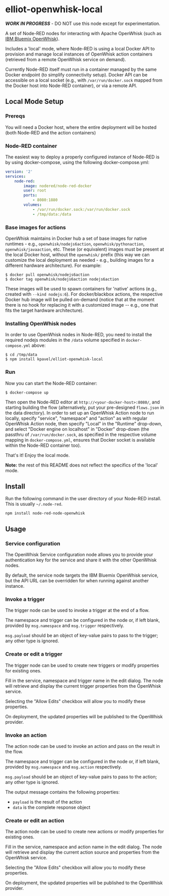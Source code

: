 elliot-openwhisk-local
======================

***WORK IN PROGRESS*** - DO NOT use this node except for experimentation.

A set of Node-RED nodes for interacting with Apache OpenWhisk (such as [IBM Bluemix OpenWhisk](https://console.ng.bluemix.net/openwhisk)).

Includes a 'local' mode, where Node-RED is using a local Docker API to provision and manage local instances of OpenWhisk action containers (retrieved from a remote OpenWhisk service on demand).

Currently Node-RED itself must run in a container managed by the same Docker endpoint (to simplify connectivity setup). Docker API can be accessible on a local socket (e.g., with `/var/run/docker.sock` mapped from the Docker host into Node-RED container), or via a remote API.

## Local Mode Setup
### Prereqs
You will need a Docker host, where the entire deployment will be hosted (both Node-RED and the action containers)
### Node-RED container
The easiest way to deploy a properly configured instance of Node-RED is by using docker-compose, using the following docker-compose.yml:
```yaml
version: '2'
services:
    node-red:
        image: nodered/node-red-docker
        user: root
        ports:
            - 8080:1880
        volumes:
            - /var/run/docker.sock:/var/run/docker.sock
            - /tmp/data:/data
```

### Base images for actions
OpenWhisk maintains in Docker hub a set of base images for native runtimes - e.g., `openwhisk/nodejs6action`, `openwhisk/pythonaction`, `openwhisk/javaaction`, etc. These (or equivalent) images must be present at the local Docker host, without the `openwhisk/` prefix (this way we can customize the local deployment as needed - e.g., building images for a different hardware architecture). For example:
```shell
$ docker pull openwhisk/nodejs6action
$ docker tag openwhisk/nodejs6action nodejs6action
```
These images will be used to spawn containers for 'native' actions (e.g., created with `--kind nodejs:6`). For docker/blackbox actions, the respective Docker hub image will be pulled on-demand (notice that at the moment there is no hook for replacing it with a customized image -- e.g., one that fits the target hardware architecture).
### Installing OpenWhisk nodes
In order to use OpenWhisk nodes in Node-RED, you need to install the required nodejs modules in the `/data` volume specified in `docker-compose.yml` above:
```
$ cd /tmp/data
$ npm install kpavel/elliot-openwhisk-local
```
### Run
Now you can start the Node-RED container:
```
$ docker-compose up
```
Then open the Node-RED editor at `http://<your-docker-host>:8080/`, and starting building the flow (alternatively, put your pre-designed `flows.json` in the data directory). In order to set up an OpenWhisk Action node to run locally, specify "service", "namespace" and "action" as with regular OpenWhisk Action node, then specify "Local" in the "Runtime" drop-down, and select "Docker engine on localhost" in "Docker" drop-down (the passthru of `/var/run/docker.sock`, as specified in the respective volume mapping in `docker-compose.yml`, ensures that Docker socket is available within the Node-RED container too).

That's it! Enjoy the local mode.

**Note:** the rest of this README does not reflect the specifics of the 'local' mode.

## Install

Run the following command in the user directory of your Node-RED install. This is
usually `~/.node-red`.

```
npm install node-red-node-openwhisk
```

## Usage

### Service configuration

The OpenWhisk Service configuration node allows you to provide your authentication
key for the service and share it with the other OpenWhisk nodes.

By default, the service node targets the IBM Bluemix OpenWhisk service, but the API
URL can be overridden for when running against another instance.

### Invoke a trigger

The trigger node can be used to invoke a trigger at the end of a flow.

The namespace and trigger can be configured in the node or, if left blank,
provided by `msg.namespace` and `msg.trigger` respectively.

`msg.payload` should be an object of key-value pairs to pass to the trigger;
any other type is ignored.

### Create or edit a trigger

The trigger node can be used to create new triggers or modify properties for
existing ones.

Fill in the service, namespace and trigger name in the edit dialog. The node will
retrieve and display the current trigger properties from the OpenWhisk service.

Selecting the "Allow Edits" checkbox will allow you to modify these properties.

On deployment, the updated properties will be published to the OpenWhisk
provider.

### Invoke an action

The action node can be used to invoke an action and pass on the result in the flow.

The namespace and trigger can be configured in the node or, if left blank,
provided by `msg.namespace` and `msg.action` respectively.

`msg.payload` should be an object of key-value pairs to pass to the
action; any other type is ignored.

The output message contains the following properties:

  - `payload` is the result of the action
  - `data` is the complete response object

### Create or edit an action

The action node can be used to create new actions or modify properties for
existing ones.

Fill in the service, namespace and action name in the edit dialog. The node will
retrieve and display the current action source and properties from the OpenWhisk service.

Selecting the "Allow Edits" checkbox will allow you to modify these properties.

On deployment, the updated properties will be published to the OpenWhisk
provider.

